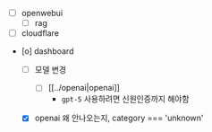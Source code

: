 - [ ] openwebui
  - [ ] rag
- [ ] cloudflare
- [o] dashboard
  - [ ] 모델 변경
    - [ ] [[../openai|openai]]
      - `gpt-5` 사용하려면 신원인증까지 해야함
  - [X] openai 왜 안나오는지, category === 'unknown'

